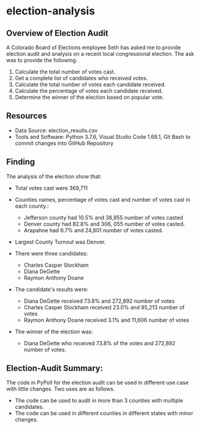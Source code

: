 # election-analysis

## Overview of Election Audit
A Colorado Board of Elections employee Seth has asked me to provide election audit and analysis on a recent local congressional election. The ask was to provide the following.

1. Calculate the total number of votes cast.
2. Get a complete list of candidates who received votes.
3. Calculate the total number of votes each candidate received.
4. Calculate the percentage of votes each candidate received.
5. Determine the winner of the election based on popular vote.


## Resources
- Data Source: election_results.csv
- Tools and Software: Python 3.7.6, Visual Studio Code 1.68.1, Git Bash to commit changes into GitHub Repository

## Finding
The analysis of the election show that:
- Total votes cast were 369,711

- Counties names, percentage of votes cast and number of votes cast in each county.:
  - Jefferson county had 10.5% and 38,855 number of votes casted
  - Denver county had 82.8% and 306, 055 number of votes casted.
  - Arapahoe had 6.7% and 24,801 number of votes casted.
  
- Largest County Turnout was Denver.
  
- There were three candidates:
  - Charles Casper Stockham
  - Diana DeGette
  - Raymon Anthony Doane
  
- The candidate's results were:
  - Diana DeGette received 73.8% and 272,892 number of votes
  - Charles Casper Stockham received 23.0% and 85,213 number of votes
  - Raymon Anthony Doane received 3.1% and 11,606 number of votes
  
- The winner of the election was:
  - Diana DeGette who received 73.8% of the votes and 272,892 number of votes.
  
  
 ## Election-Audit Summary:
The code in PyPoll for the election audit can be used in different use case with little changes. Two uses are as follows.
- The code can be used to audit in more than 3 counties with multiple candidates.
- The code can be used in different counties in different states with minor changes.

  

  
  

